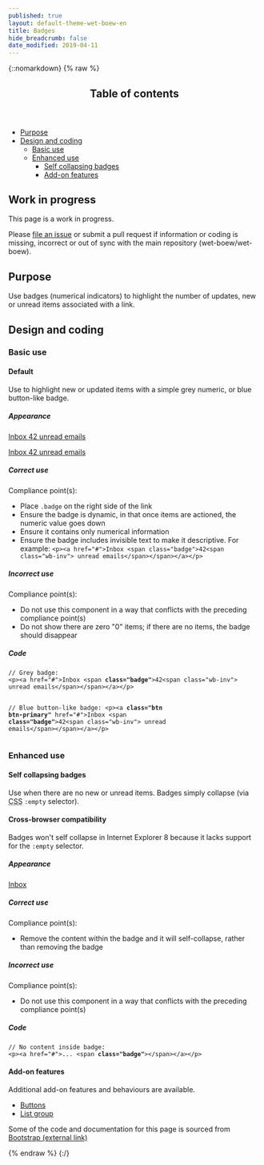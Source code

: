 ```yaml
---
published: true
layout: default-theme-wet-boew-en
title: Badges
hide_breadcrumb: false
date_modified: 2019-04-11
---
```

{::nomarkdown}
{% raw %}
  <span class="wb-prettify all-pre"></span>
  <div class="row">
    <nav role="navigation" class="col-md-8">
      <div class="panel panel-default">
        <header class="panel-heading">
          <h2 class="panel-title">Table of contents</h2>
        </header>
        <div class="panel-body">
          <ul>
            <li><a href="#purpose">Purpose</a></li>
            <li><a href="#design">Design and coding</a>
              <ul>
                <li><a href="#basic">Basic use</a> </li>
                <li><a href="#enhanced">Enhanced use</a>
                  <ul>
                    <li><a href="#collapsing">Self collapsing badges</a></li>
                    <li><a href="#addon">Add-on features</a> </li>
                  </ul>
                </li>
              </ul>
            </li>
          </ul>
        </div>
      </div>
    </nav>
    <section class="col-md-4">
      <div class="panel panel-warning">
        <div class="panel-body">
          <h2 class="mrgn-tp-0 h4 text-warning"><span class="fa fa-exclamation-triangle"></span> Work in progress</h2>
          <p>This page is a work in progress.</p>
          <p>Please <a href="https://github.com/wet-boew/wet-boew-styleguide/issues/new">file an issue</a> or submit a pull request if information or coding is missing, incorrect or out of sync with the main repository (wet-boew/wet-boew).</p>
        </div>
      </div>
    </section>
  </div>
  <section>
    <h2 id="purpose"><span class="fa-stack"><span class="fa fa-circle fa-stack-2x"></span><span class="fa fa-info fa-stack-1x fa-inverse"></span></span> Purpose</h2>
    <p>Use badges (numerical indicators) to highlight the number of  updates, new or unread items associated with a link.</p>
  </section>
  <h2 id="design"><span class="fa-stack"><span class="fa fa-circle fa-stack-2x"></span><span class="fa fa-paint-brush fa-stack-1x fa-inverse"></span></span> Design and coding</h2>
  <h3 id="basic">Basic use</h3>
  <h4 id="default"><span class="fa-stack"><span class="fa fa-circle fa-stack-2x"></span><span class="fa fa-gears fa-stack-1x fa-inverse"></span></span> Default</h4>
  <p>Use to highlight new or updated items with a simple grey numeric, or  blue button-like badge. </p>
  <div class="row">
    <div class="col-md-3">
      <div class="panel panel-default">
        <div class="panel-body">
          <h5 class="mrgn-tp-0 h5">Appearance</h5>
          <p><a href="#">Inbox <span class="badge">42<span class="wb-inv"> unread emails</span></span></a></p>
          <p><a class="btn btn-primary" href="#">Inbox <span class="badge">42<span class="wb-inv"> unread emails</span></span></a></p>
        </div>
      </div>
    </div>
    <div class="col-md-5">
      <h5 class="mrgn-tp-0 text-success"><span class="glyphicon glyphicon-ok-circle"></span> Correct use</h5>
      <p>Compliance point(s):</p>
      <ul>
        <li>Place <code>.badge</code> on the right side of the link</li>
        <li>Ensure the badge is dynamic, in that once items are actioned, the numeric value goes down</li>
        <li>Ensure it contains only numerical information</li>
        <li>Ensure the badge includes invisible text to make it descriptive.  For example: <code>&lt;p&gt;&lt;a href=&quot;#&quot;&gt;Inbox &lt;span class=&quot;badge&quot;&gt;42&lt;span class=&quot;wb-inv&quot;&gt; unread emails&lt;/span&gt;&lt;/span&gt;&lt;/a&gt;&lt;/p&gt;</code></li>
      </ul>
      <h5 class="mrgn-tp-0 text-danger h5"><span class="glyphicon glyphicon-remove-circle"></span> Incorrect use</h5>
      <p>Compliance point(s):</p>
      <ul>
        <li>Do not use this component in a way that conflicts with the preceding compliance <span class="nowrap">point(s)</span></li>
        <li>Do not show there are zero "0" items; if there are no items, the badge should disappear</li>
      </ul>
    </div>
    <div class="col-md-4">
      <h5 class="mrgn-tp-0">Code</h5>
      <pre><code>// Grey badge:
&lt;p&gt;&lt;a href=&quot;#&quot;&gt;Inbox &lt;span <strong>class=&quot;badge&quot;</strong>&gt;42&lt;span class=&quot;wb-inv&quot;&gt; unread emails&lt;/span&gt;&lt;/span&gt;&lt;/a&gt;&lt;/p&gt;

// Blue button-like badge:
&lt;p&gt;&lt;a <strong>class=&quot;btn btn-primary&quot;</strong> href=&quot;#&quot;&gt;Inbox &lt;span <strong>class=&quot;badge&quot;</strong>&gt;42&lt;span class=&quot;wb-inv&quot;&gt; unread emails&lt;/span&gt;&lt;/span&gt;&lt;/a&gt;&lt;/p&gt;</code></pre>
    </div>
  </div>
  <h3 id="enhanced">Enhanced use</h3>
  <h4 id="collapsing"><span class="fa-stack"><span class="fa fa-circle fa-stack-2x"></span><span class="fa fa-times fa-stack-1x fa-inverse"></span></span> Self collapsing badges</h4>
  <p>Use when there are no new or unread items. Badges  simply collapse (via <abbr title="cascading style sheet">CSS</abbr> <code>:empty</code> selector). </p>
  <section class="alert alert-danger">
    <h4 class="mrgn-tp-0">Cross-browser compatibility</h4>
    <p>Badges won't self collapse in Internet Explorer 8 because it lacks support for the <code>:empty</code> selector.</p>
  </section>
  <div class="row">
    <div class="col-md-3">
      <div class="panel panel-default">
        <div class="panel-body">
          <h5 class="mrgn-tp-0">Appearance</h5>
          <p><a href="#">Inbox <span class="badge"></span></a></p>
        </div>
      </div>
    </div>
    <div class="col-md-5">
      <h5 class="mrgn-tp-0 text-success"><span class="glyphicon glyphicon-ok-circle"></span> Correct use</h5>
      <p>Compliance point(s):</p>
      <ul>
        <li>Remove the content within the badge and it will self-collapse, rather than removing the badge</li>
      </ul>
      <h5 class="mrgn-tp-0 text-danger"><span class="glyphicon glyphicon-remove-circle"></span> Incorrect use</h5>
      <p>Compliance point(s):</p>
      <ul>
        <li>Do not use this component in a way that conflicts with the preceding compliance <span class="nowrap">point(s)</span></li>
      </ul>
    </div>
    <div class="col-md-4">
      <h5 class="mrgn-tp-0">Code</h5>
      <pre><code>// No content inside badge:
&lt;p&gt;&lt;a href=&quot;#&quot;&gt;... &lt;span <strong>class=&quot;badge&quot;</strong>&gt;&lt;/span&gt;&lt;/a&gt;&lt;/p&gt;</code></pre>
    </div>
  </div>
  <h4 id="addon"><span class="fa-stack"><span class="fa fa-circle fa-stack-2x"></span><span class="fa fa-stack-1x fa-plus fa-inverse"></span></span> Add-on features</h4>
  <p>Additional add-on features and behaviours are available.</p>
  <ul class="list-inline lst-spcd">
    <li><a class="btn btn-default" href="buttons-en.html">Buttons</a></li>
    <li><a class="btn btn-default" href="listgroup-en.html">List group</a></li>
  </ul>
  <p class="mrgn-tp-lg text-muted">Some of the code and documentation for this page is sourced from <a href="http://getbootstrap.com/" >Bootstrap<span  class="wb-inv"> (external link)</span></a></p>
{% endraw %}
{:/}
